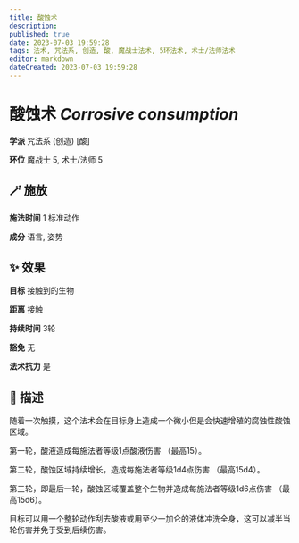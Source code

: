 ```yaml
---
title: 酸蚀术
description: 
published: true
date: 2023-07-03 19:59:28
tags: 法术, 咒法系, 创造, 酸, 魔战士法术, 5环法术, 术士/法师法术
editor: markdown
dateCreated: 2023-07-03 19:59:28
---
```


# **酸蚀术** *Corrosive consumption*

**学派** 咒法系 (创造) \[酸\] 

**环位** 魔战士 5, 术士/法师 5

## 🪄 施放

**施法时间** 1 标准动作

**成分** 语言, 姿势

## ✨ 效果 

**目标** 接触到的生物 

**距离** 接触  

**持续时间** 3轮 

**豁免** 无

**法术抗力** 是

## 📖 描述

随着一次触摸，这个法术会在目标身上造成一个微小但是会快速增殖的腐蚀性酸蚀区域。

第一轮，酸液造成每施法者等级1点酸液伤害 （最高15）。

第二轮，酸蚀区域持续增长，造成每施法者等级1d4点伤害 （最高15d4）。

第三轮，即最后一轮，酸蚀区域覆盖整个生物并造成每施法者等级1d6点伤害 （最高15d6）。

目标可以用一个整轮动作刮去酸液或用至少一加仑的液体冲洗全身，这可以减半当轮伤害并免于受到后续伤害。
    